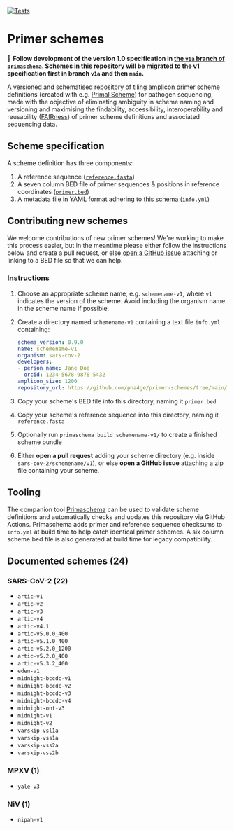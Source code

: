 [![Tests](https://github.com/pha4ge/primer-schemes/actions/workflows/test.yml/badge.svg)](https://github.com/pha4ge/primer-schemes/actions/workflows/test.yml)

# Primer schemes 

**🚨 Follow development of the version 1.0 specification in [the `v1a` branch of `primaschema`](https://github.com/pha4ge/primaschema/tree/v1a). Schemes in this repository will be migrated to the v1 specification first in branch `v1a` and then `main`.**

A versioned and schematised repository of tiling amplicon primer scheme definitions (created with e.g. [Primal Scheme](https://primalscheme.com)) for pathogen sequencing, made with the objective of eliminating ambiguity in scheme naming and versioning and maximising the findability, accessibility, interoperability and reusability ([FAIRness](https://www.go-fair.org/fair-principles/)) of primer scheme definitions and associated sequencing data.



## Scheme specification

A scheme definition has three components:

1.  A reference sequence ([`reference.fasta`](https://github.com/pha4ge/primer-schemes/blob/main/sars-cov-2/artic/v4.1/reference.fasta))
2.  A seven column BED file of primer sequences & positions in reference coordinates ([`primer.bed`](https://github.com/pha4ge/primer-schemes/blob/main/sars-cov-2/artic/v4.1/primer.bed))
3.  A metadata file in YAML format adhering to [this schema](https://github.com/pha4ge/primer-schemes/blob/main/schema/primer_scheme.yml) ([`info.yml`](https://github.com/pha4ge/primer-schemes/blob/main/sars-cov-2/artic/v4.1/info.yml))



## Contributing new schemes

We welcome contributions of new primer schemes! We're working to make this process easier, but in the meantime please either follow the instructions below and create a pull request, or else [open a GitHub issue](https://github.com/pha4ge/primer-schemes/issues) attaching or linking to a BED file so that we can help.

### Instructions

1. Choose an appropriate scheme name, e.g. `schemename-v1`, where `v1` indicates the version of the scheme. Avoid including the organism name in the scheme name if possible.

2. Create a directory named `schemename-v1` containing a text file `info.yml` containing:
   ```yaml
   schema_version: 0.9.0
   name: schemename-v1
   organism: sars-cov-2
   developers:
   - person_name: Jane Doe
     orcid: 1234-5678-9876-5432
   amplicon_size: 1200
   repository_url: https://github.com/pha4ge/primer-schemes/tree/main/sars-cov-2/schemename/v1
   ```
   
3. Copy your scheme's BED file into this directory, naming it `primer.bed`

4. Copy your scheme's reference sequence into this directory, naming it `reference.fasta` 
5. Optionally run `primaschema build schemename-v1/` to create a finished scheme bundle  

5. Either **open a pull request** adding your scheme directory (e.g. inside `sars-cov-2/schemename/v1`), or else **open a GitHub issue** attaching a zip file containing your scheme.



## Tooling

The companion tool [Primaschema](https://github.com/pha4ge/primaschema) can be used to validate scheme definitions and automatically checks and updates this repository via GitHub Actions. Primaschema adds primer and reference sequence checksums to `info.yml` at build time to help catch identical primer schemes. A six column scheme.bed file is also generated at build time for legacy compatibility.



## Documented schemes (24)

### SARS-CoV-2 (22)

 - `artic-v1`
 - `artic-v2`
 - `artic-v3`
 - `artic-v4`
 - `artic-v4.1`
 - `artic-v5.0.0_400`
 - `artic-v5.1.0_400`
 - `artic-v5.2.0_1200`
 - `artic-v5.2.0_400`
 - `artic-v5.3.2_400`
 - `eden-v1`
 - `midnight-bccdc-v1`
 - `midnight-bccdc-v2`
 - `midnight-bccdc-v3`
 - `midnight-bccdc-v4`
 - `midnight-ont-v3`
 - `midnight-v1`
 - `midnight-v2`
 - `varskip-vsl1a`
 - `varskip-vss1a`
 - `varskip-vss2a`
 - `varskip-vss2b`



### MPXV (1)

- `yale-v3`

### NiV (1)

- `nipah-v1`
